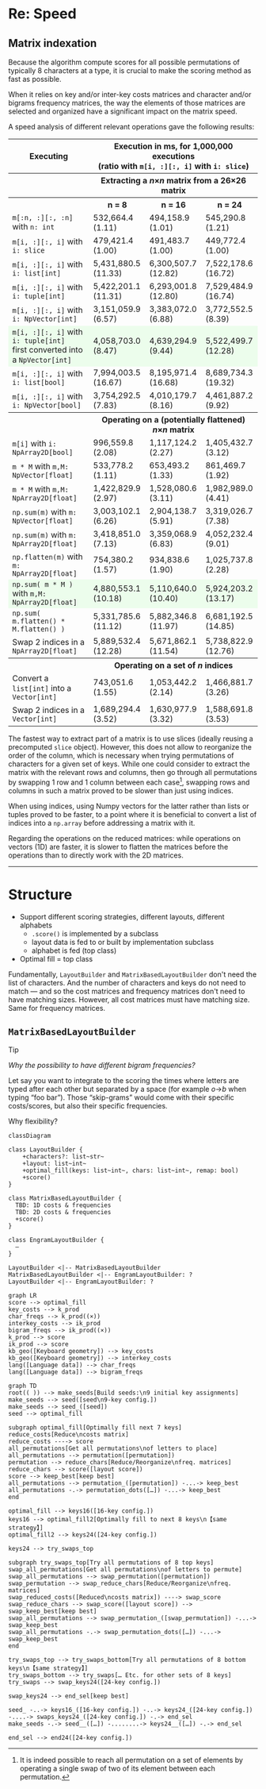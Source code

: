 
# Re: Speed

## Matrix indexation

Because the algorithm compute scores for all possible permutations of typically 8 characters at a type, it is crucial to make the scoring method as fast as possible.

When it relies on key and/or inter-key costs matrices and character and/or bigrams frequency matrices, the way the elements of those matrices are selected and organized have a significant impact on the matrix speed.

A speed analysis of different relevant operations gave the following results:

<style>
  .hl-row {background-color: #00ff0011}
</style>
<table>
  <tr>
    <th>Executing</th><th colspan="3">Execution in ms, for 1,000,000 executions<br>(ratio with <code>m[i, :][:, i]</code> with <code>i: slice</code>)</th>
  </tr>
  <tr>
    <th></th><th colspan="3">Extracting a <em>n</em>×<em>n</em> matrix from a 26×26 matrix</th>
  </tr>
  <tr>
    <th></th>
    <th>n = 8</th>
    <th>n = 16</th>
    <th>n = 24</th>
  </tr>
  <tr>
    <td><code>m[:n, :][:, :n]</code> with <code>n: int</code></td>
    <td>532,664.4<br>(1.11)</td>
    <td>494,158.9<br>(1.01)</td>
    <td>545,290.8<br>(1.21)</td>
  </tr>
  <tr>
    <td><code>m[i, :][:, i]</code> with <code>i: slice</code></td>
    <td>479,421.4<br>(1.00)</td>
    <td>491,483.7<br>(1.00)</td>
    <td>449,772.4<br>(1.00)</td>
  </tr>
  <tr>
    <td><code>m[i, :][:, i]</code> with <code>i: list[int]</code></td>
    <td>5,431,880.5<br>(11.33)</td>
    <td>6,300,507.7<br>(12.82)</td>
    <td>7,522,178.6<br>(16.72)</td>
  </tr>
  <tr>
    <td><code>m[i, :][:, i]</code> with <code>i: tuple[int]</code></td>
    <td>5,422,201.1<br>(11.31)</td>
    <td>6,293,001.8<br>(12.80)</td>
    <td>7,529,484.9<br>(16.74)</td>
  </tr>
  <tr>
    <td><code>m[i, :][:, i]</code> with <code>i: NpVector[int]</code></td>
    <td>3,151,059.9<br>(6.57)</td>
    <td>3,383,072.0<br>(6.88)</td>
    <td>3,772,552.5<br>(8.39)</td>
  </tr>
  <tr class="hl-row">
    <td><code>m[i, :][:, i]</code> with <code>i: tuple[int]</code><br>first converted into a <code>NpVector[int]</code></td>
    <td>4,058,703.0<br>(8.47)</td>
    <td>4,639,294.9<br>(9.44)</td>
    <td>5,522,499.7<br>(12.28)</td>
  </tr>
  <tr>
    <td><code>m[i, :][:, i]</code> with <code>i: list[bool]</code></td>
    <td>7,994,003.5<br>(16.67)</td>
    <td>8,195,971.4<br>(16.68)</td>
    <td>8,689,734.3<br>(19.32)</td>
  </tr>
  <tr>
    <td><code>m[i, :][:, i]</code> with <code>i: NpVector[bool]</code></td>
    <td>3,754,292.5<br>(7.83)</td>
    <td>4,010,179.7<br>(8.16)</td>
    <td>4,461,887.2<br>(9.92)</td>
  </tr>
  <tr>
    <th></th><th colspan="3">Operating on a (potentially flattened) <em>n</em>×<em>n</em> matrix</th>
  </tr>
  <tr>
    <td><code>m[i]</code> with <code>i: NpArray2D[bool]</code></td>
    <td>996,559.8<br>(2.08)</td>
    <td>1,117,124.2<br>(2.27)</td>
    <td>1,405,432.7<br>(3.12)</td>
  </tr>
  <tr>
    <td><code>m * M</code> with <code>m,M: NpVector[float]</code></td>
    <td>533,778.2<br>(1.11)</td>
    <td>653,493.2<br>(1.33)</td>
    <td>861,469.7<br>(1.92)</td>
  </tr>
  <tr>
    <td><code>m * M</code> with <code>m,M: NpArray2D[float]</code></td>
    <td>1,422,829.9<br>(2.97)</td>
    <td>1,528,080.6<br>(3.11)</td>
    <td>1,982,989.0<br>(4.41)</td>
  </tr>
  <tr>
    <td><code>np.sum(m)</code> with <code>m: NpVector[float]</code></td>
    <td>3,003,102.1<br>(6.26)</td>
    <td>2,904,138.7<br>(5.91)</td>
    <td>3,319,026.7<br>(7.38)</td>
  </tr>
  <tr>
    <td><code>np.sum(m)</code> with <code>m: NpArray2D[float]</code></td>
    <td>3,418,851.0<br>(7.13)</td>
    <td>3,359,068.9<br>(6.83)</td>
    <td>4,052,232.4<br>(9.01)</td>
  </tr>
  <tr>
    <td><code>np.flatten(m)</code> with <code>m: NpArray2D[float]</code></td>
    <td>754,380.2<br>(1.57)</td>
    <td>934,838.6<br>(1.90)</td>
    <td>1,025,737.8<br>(2.28)</td>
  </tr>
  <tr class="hl-row">
    <td><code>np.sum( m * M )</code> with <code>m,M: NpArray2D[float]</code></td>
    <td>4,880,553.1<br>(10.18)</td>
    <td>5,110,640.0<br>(10.40)</td>
    <td>5,924,203.2<br>(13.17)</td>
  </tr>
  <tr>
    <td><code>np.sum( m.flatten() * M.flatten() )</code></td>
    <td>5,331,785.6<br>(11.12)</td>
    <td>5,882,346.8<br>(11.97)</td>
    <td>6,681,192.5<br>(14.85)</td>
  </tr>
  <tr>
    <td>Swap 2 indices in a <code>NpArray2D[float]</code></td>
    <td>5,889,532.4<br>(12.28)</td>
    <td>5,671,862.1<br>(11.54)</td>
    <td>5,738,822.9<br>(12.76)</td>
  </tr>
  <tr>
    <th></th><th colspan="3">Operating on a set of <em>n</em> indices</th>
  </tr>
  <tr>
    <td>Convert a <code>list[int]</code> into a <code>Vector[int]</code></td>
    <td>743,051.6<br>(1.55)</td>
    <td>1,053,442.2<br>(2.14)</td>
    <td>1,466,881.7<br>(3.26)</td>
  </tr>
  <tr>
    <td>Swap 2 indices in a <code>Vector[int]</code></td>
    <td>1,689,294.4<br>(3.52)</td>
    <td>1,630,977.9<br>(3.32)</td>
    <td>1,588,691.8<br>(3.53)</td>
  </tr>
</table>

The fastest way to extract part of a matrix is to use slices (ideally reusing a precomputed `slice` object). However, this does not allow to reorganize the order of the column, which is necessary when trying permutations of characters for a given set of keys.
While one could consider to extract the matrix with the relevant rows and columns, then go through all permutations by swapping 1 row and 1 column between each case[^swap-permutation], swapping rows and columns in such a matrix proved to be slower than just using indices.

[^swap-permutation]: It is indeed possible to reach all permutation on a set of elements by operating a single swap of two of its element between each permutation.

When using indices, using Numpy vectors for the latter rather than lists or tuples proved to be faster, to a point where it is beneficial to convert a list of indices into a `np.array` before addressing a matrix with it.

Regarding the operations on the reduced matrices: while operations on vectors (1D) are faster, it is slower to flatten the matrices before the operations than to directly work with the 2D matrices.


---

# Structure

- Support different scoring strategies, different layouts, different alphabets
	- `.score()` is implemented by a subclass
	- layout data is fed to or built by implementation subclass
	- alphabet is fed (top class)
- Optimal fill = top class

Fundamentally, `LayoutBuilder` and `MatrixBasedLayoutBuilder` don't need the list of characters. And the number of characters and keys do not need to match — and so the cost matrices and frequency matrices don't need to have matching sizes. However, all cost matrices must have matching size. Same for frequency matrices.

## `MatrixBasedLayoutBuilder`

> [!TIP]
> *Why the possibility to have different bigram frequencies?*
> 
> Let say you want to integrate to the scoring the times where letters are typed after each other but separated by a space (for example *o*→*b* when typing “foo bar”). Those “skip-grams” would come with their specific costs/scores, but also their specific frequencies.

Why flexibility? 

```mermaid
classDiagram

class LayoutBuilder {
	+characters?: list~str~
	+layout: list~int~
	+optimal_fill(keys: list~int~, chars: list~int~, remap: bool)
	+score()
}

class MatrixBasedLayoutBuilder {
  TBD: 1D costs & frequencies
  TBD: 2D costs & frequencies
  +score()
}

class EngramLayoutBuilder {
  —
}

LayoutBuilder <|-- MatrixBasedLayoutBuilder
MatrixBasedLayoutBuilder <|-- EngramLayoutBuilder: ?
LayoutBuilder <|-- EngramLayoutBuilder: ?
```

```mermaid
graph LR
score --> optimal_fill
key_costs --> k_prod
char_freqs --> k_prod((×))
interkey_costs --> ik_prod
bigram_freqs --> ik_prod((×))
k_prod --> score
ik_prod --> score
kb_geo([Keyboard geometry]) --> key_costs
kb_geo([Keyboard geometry]) --> interkey_costs
lang([Language data]) --> char_freqs
lang([Language data]) --> bigram_freqs
```


```mermaid
graph TD
root(( )) --> make_seeds[Build seeds:\n9 initial key assignments]
make_seeds --> seed([seed\n9-key config.])
make_seeds --> seed_([seed])
seed --> optimal_fill

subgraph optimal_fill[Optimally fill next 7 keys]
reduce_costs[Reduce\ncosts matrix]
reduce_costs ----> score
all_permutations[Get all permutations\nof letters to place]
all_permutations --> permutation([permutation])
permutation --> reduce_chars[Reduce/Reorganize\nfreq. matrices]
reduce_chars --> score([layout score])
score --> keep_best[keep best]
all_permutations --> permutation_([permutation]) -...-> keep_best
all_permutations -.-> permutation_dots([…]) -...-> keep_best
end

optimal_fill --> keys16([16-key config.])
keys16 --> optimal_fill2[Optimally fill to next 8 keys\n【same strategy】]
optimal_fill2 --> keys24([24-key config.])

keys24 --> try_swaps_top

subgraph try_swaps_top[Try all permutations of 8 top keys]
swap_all_permutations[Get all permutations\nof letters to permute]
swap_all_permutations --> swap_permutation([permutation])
swap_permutation --> swap_reduce_chars[Reduce/Reorganize\nfreq. matrices]
swap_reduced_costs([Reduced\ncosts matrix]) ----> swap_score
swap_reduce_chars --> swap_score([layout score]) --> swap_keep_best[keep best]
swap_all_permutations --> swap_permutation_([swap_permutation]) -...-> swap_keep_best
swap_all_permutations -.-> swap_permutation_dots([…]) -...-> swap_keep_best
end

try_swaps_top --> try_swaps_bottom[Try all permutations of 8 bottom keys\n【same strategy】]
try_swaps_bottom --> try_swaps[… Etc. for other sets of 8 keys]
try_swaps --> swap_keys24([24-key config.])

swap_keys24 --> end_sel[keep best]

seed_ -..-> keys16_([16-key config.]) -..-> keys24_([24-key config.]) -....-> swaps_keys24_([24-key config.]) -.-> end_sel
make_seeds -.-> seed__([…]) -........-> keys24__([…]) -.-> end_sel

end_sel --> end24([24-key config.])
```

